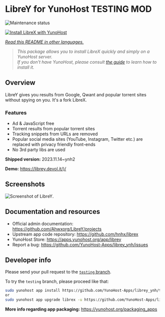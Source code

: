 <!--
N.B.: This README was automatically generated by <https://github.com/YunoHost/apps/tree/master/tools/readme_generator>
It shall NOT be edited by hand.
-->

# LibreY for YunoHost TESTING MOD

![Maintenance status](https://apps.yunohost.org/badge/maintained/librex)

[![Install LibreX with YunoHost](https://install-app.yunohost.org/install-with-yunohost.svg)](https://install-app.yunohost.org/?app=librey)

*[Read this README in other languages.](./ALL_README.md)*

> *This package allows you to install LibreX quickly and simply on a YunoHost server.*  
> *If you don't have YunoHost, please consult [the guide](https://yunohost.org/install) to learn how to install it.*

## Overview

LibreY gives you results from Google, Qwant and popular torrent sites without spying on you. It's a fork LibreX.

### Features

- Ad & JavaScript free
- Torrent results from popular torrent sites
- Tracking snippets from URLs are removed
- Popular social media sites (YouTube, Instagram, Twitter etc.) are replaced with privacy friendly front-ends
- No 3rd party libs are used


**Shipped version:** 2023.11.14~ynh2

**Demo:** <https://librey.devol.it/)/>

## Screenshots

![Screenshot of LibreY](https://user-images.githubusercontent.com/49120638/215327189-76c54dec-8b19-4faf-8c39-29a61aa3b143.png).

## Documentation and resources

- Official admin documentation: <https://github.com/Ahwxorg/LibreY/projects>
- Upstream app code repository: <https://github.com/hnhx/librex>
- YunoHost Store: <https://apps.yunohost.org/app/librey>
- Report a bug: <https://github.com/YunoHost-Apps/librey_ynh/issues>

## Developer info

Please send your pull request to the [`testing` branch](https://github.com/YunoHost-Apps/librey_ynh/tree/testing).

To try the `testing` branch, please proceed like that:

```bash
sudo yunohost app install https://github.com/YunoHost-Apps/librey_ynh/tree/testing --debug
or
sudo yunohost app upgrade librex -u https://github.com/YunoHost-Apps/librey_ynh/tree/testing --debug
```

**More info regarding app packaging:** <https://yunohost.org/packaging_apps>
